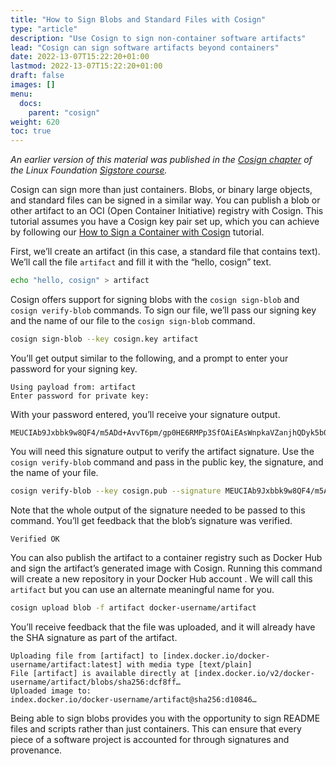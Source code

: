 ```yaml
---
title: "How to Sign Blobs and Standard Files with Cosign"
type: "article"
description: "Use Cosign to sign non-container software artifacts"
lead: "Cosign can sign software artifacts beyond containers"
date: 2022-13-07T15:22:20+01:00
lastmod: 2022-13-07T15:22:20+01:00
draft: false
images: []
menu:
  docs:
    parent: "cosign"
weight: 620
toc: true
---
```


_An earlier version of this material was published in the [Cosign chapter](https://learning.edx.org/course/course-v1:LinuxFoundationX+LFS182x+2T2022/block-v1:LinuxFoundationX+LFS182x+2T2022+type@sequential+block@204b98f35bca48c194d1868e0356bef1/block-v1:LinuxFoundationX+LFS182x+2T2022+type@vertical+block@2f0ad9cb8f124a39ab555ac8bf1a114c) of the Linux Foundation [Sigstore course](https://learning.edx.org/course/course-v1:LinuxFoundationX+LFS182x+2T2022/home)._

Cosign can sign more than just containers. Blobs, or binary large objects, and standard files can be signed in a similar way. You can publish a blob or other artifact to an OCI (Open Container Initiative) registry with Cosign. This tutorial assumes you have a Cosign key pair set up, which you can achieve by following our [How to Sign a Container with Cosign](../how-to-sign-a-container-with-cosign/) tutorial.

First, we’ll create an artifact (in this case, a standard file that contains text). We’ll call the file `artifact` and fill it with the “hello, cosign” text.

```sh
echo "hello, cosign" > artifact
```

Cosign offers support for signing blobs with the `cosign sign-blob` and `cosign verify-blob` commands. To sign our file, we’ll pass our signing key and the name of our file to the `cosign sign-blob` command.

```sh
cosign sign-blob --key cosign.key artifact
```

You’ll get output similar to the following, and a prompt to enter your password for your signing key. 

```
Using payload from: artifact
Enter password for private key:
```

With your password entered, you’ll receive your signature output. 

```
MEUCIAb9Jxbbk9w8QF4/m5ADd+AvvT6pm/gp0HE6RMPp3SfOAiEAsWnpkaVZanjhQDyk5b0UPnlsMhodCcvYaGl1sj9exJI= 
```

You will need this signature output to verify the artifact signature. Use the `cosign verify-blob` command and pass in the public key, the signature, and the name of your file. 

```sh
cosign verify-blob --key cosign.pub --signature MEUCIAb9Jxbbk9w8QF4/m5ADd+AvvT6pm/gp0HE6RMPp3SfOAiEAsWnpkaVZanjhQDyk5b0UPnlsMhodCcvYaGl1sj9exJI= artifact  
```

Note that the whole output of the signature needed to be passed to this command. You’ll get feedback that the blob’s signature was verified.

```
Verified OK
```

You can also publish the artifact to a container registry such as Docker Hub and sign the artifact’s generated image with Cosign. Running this command will create a new repository in your Docker Hub account . We will call this `artifact` but you can use an alternate meaningful name for you. 

```sh
cosign upload blob -f artifact docker-username/artifact
```

You’ll receive feedback that the file was uploaded, and it will already have the SHA signature as part of the artifact.

```
Uploading file from [artifact] to [index.docker.io/docker-username/artifact:latest] with media type [text/plain]
File [artifact] is available directly at [index.docker.io/v2/docker-username/artifact/blobs/sha256:dcf8ff…
Uploaded image to:
index.docker.io/docker-username/artifact@sha256:d10846…
```

Being able to sign blobs provides you with the opportunity to sign README files and scripts rather than just containers. This can ensure that every piece of a software project is accounted for through signatures and provenance. 
